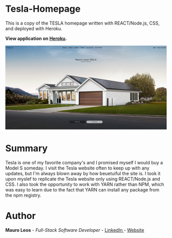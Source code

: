 
# Tesla-Homepage
This is a copy of the TESLA homepage written with REACT/Node.js, CSS, and deployed with Heroku.

<strong>View application on <a href="https://tesla-home.herokuapp.com/"><b>Heroku</b></a>.</strong>

<img src="image/tesla-home.png" alt="image">

# Summary
  
  Tesla is one of my favorite company's and I promised myself I would buy a Model S someday. I visit the Tesla website often to keep up with any updates, but I'm always blown away by how beuetuiful the site is. I took it upon myslef to replicate the Tesla website only using REACT/Node.js and CSS. I also took the opportunity to work with YARN rather than NPM, which was easy to learn due to the fact that YARN can install any package from the npm registry.
 
# Author
<strong>Mauro Leos</strong> - <i>Full-Stack Software Developer</i> - <a href="https://www.linkedin.com/in/mauro-leos-b4103a11b/">LinkedIn </a> - <a href="https://www.mauroleos.com//">Website</a>

